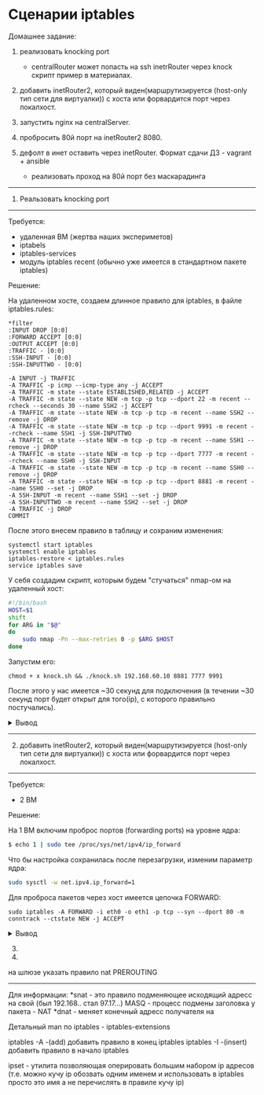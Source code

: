 Сценарии iptables
=================

Домашнее задание:


1. реализовать knocking port
    - centralRouter может попасть на ssh inetrRouter через knock скрипт пример в материалах.

2. добавить inetRouter2, который виден(маршрутизируется (host-only тип сети для виртуалки)) с хоста или форвардится порт через локалхост.
3. запустить nginx на centralServer.
4. пробросить 80й порт на inetRouter2 8080.
5. дефолт в инет оставить через inetRouter. Формат сдачи ДЗ - vagrant + ansible  
    - реализовать проход на 80й порт без маскарадинга  

---
1. Реальзовать knocking port
---

Требуется:
 - удаленная ВМ (жертва наших экспериметов)
 - iptabels
 - iptables-services
 - модуль iptables recent (обычно уже имеется в стандартном пакете iptables)

Решение:

На удаленном хосте, создаем длинное правило для iptables, в файле iptables.rules:
```
*filter
:INPUT DROP [0:0]
:FORWARD ACCEPT [0:0]
:OUTPUT ACCEPT [0:0]
:TRAFFIC - [0:0]
:SSH-INPUT - [0:0]
:SSH-INPUTTWO - [0:0]

-A INPUT -j TRAFFIC
-A TRAFFIC -p icmp --icmp-type any -j ACCEPT
-A TRAFFIC -m state --state ESTABLISHED,RELATED -j ACCEPT
-A TRAFFIC -m state --state NEW -m tcp -p tcp --dport 22 -m recent --rcheck --seconds 30 --name SSH2 -j ACCEPT
-A TRAFFIC -m state --state NEW -m tcp -p tcp -m recent --name SSH2 --remove -j DROP
-A TRAFFIC -m state --state NEW -m tcp -p tcp --dport 9991 -m recent --rcheck --name SSH1 -j SSH-INPUTTWO
-A TRAFFIC -m state --state NEW -m tcp -p tcp -m recent --name SSH1 --remove -j DROP
-A TRAFFIC -m state --state NEW -m tcp -p tcp --dport 7777 -m recent --rcheck --name SSH0 -j SSH-INPUT
-A TRAFFIC -m state --state NEW -m tcp -p tcp -m recent --name SSH0 --remove -j DROP
-A TRAFFIC -m state --state NEW -m tcp -p tcp --dport 8881 -m recent --name SSH0 --set -j DROP
-A SSH-INPUT -m recent --name SSH1 --set -j DROP
-A SSH-INPUTTWO -m recent --name SSH2 --set -j DROP
-A TRAFFIC -j DROP
COMMIT
```

После этого внесем правило в таблицу и сохраним изменения:
```
systemctl start iptables
systemctl enable iptables
iptables-restore < iptables.rules
service iptables save
```


У себя создадим скрипт, которым будем "стучаться" nmap-ом на удаленный хост:
```bash
#!/bin/bash
HOST=$1
shift
for ARG in "$@"
do
    sudo nmap -Pn --max-retries 0 -p $ARG $HOST
done
```

Запустим его:
```
chmod + x knock.sh && ./knock.sh 192.168.60.10 8881 7777 9991
```

После этого у нас имеется ~30 секунд для подключения (в течении ~30 секунд порт будет открыт для того(ip), c которого правильно постучались).

<details>
 <summary> Вывод </summary>
  ```
  long console output here
  ```
</details>

---
2. добавить inetRouter2, который виден(маршрутизируется (host-only тип сети для виртуалки)) с хоста или форвардится порт через локалхост.
---

Требуется:
 - 2 ВМ  

Решение:  

На 1 ВМ включим проброс портов (forwarding ports) на уровне ядра:

```bash
$ echo 1 | sudo tee /proc/sys/net/ipv4/ip_forward
```

Что бы настройка сохранилась после перезагрузки, изменим параметр ядра:
```bash
sudo sysctl -w net.ipv4.ip_forward=1
```
Для проброcа пакетов через хост имеется цепочка FORWARD:
```
sudo iptables -A FORWARD -i eth0 -o eth1 -p tcp --syn --dport 80 -m conntrack --ctstate NEW -j ACCEPT
```

<details>
 <summary> Вывод </summary>
  
  ```
  long console output here
  ```

</details>




3. 


4. 

на шлюзе указать правило nat PREROUTING 






---

Для информации:
*snat - это правило подменяющее исходящий адресс на свой (был 192.168.. стал 97.17...)
MASQ - процесс подмены заголовка у пакета - NAT
*dnat - меняет конечный адресс получателя на 


Детальный man по iptables - iptables-extensions

iptables -A -(add) добавить правило в конец iptables
iptables -I -(insert) добавить правило в начало iptables

ipset - утилита позволяющая оперировать большим набором ip адресов  (т.е. можно кучу ip обозвать одним именем и использовать в iptables просто это имя а не перечислять в правиле кучу ip)